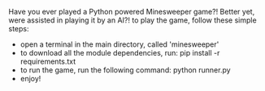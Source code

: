 Have you ever played a Python powered Minesweeper game?!
Better yet, were assisted in playing it by an AI?!
to play the game, follow these simple steps:
- open a terminal in the main directory, called 'minesweeper'
- to download all the module dependencies, run: pip install -r requirements.txt
- to run the game, run the following command: python runner.py
- enjoy!